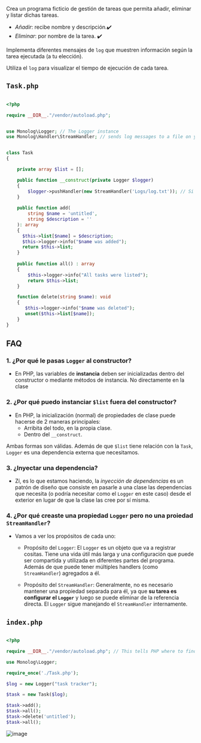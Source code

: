 
Crea un programa ficticio de gestión de tareas que permita añadir, eliminar  y listar dichas tareas.
- _Añadir_: recibe nombre y descripción.✔️
- _Eliminar_: por nombre de la tarea. ✔️

Implementa diferentes mensajes de `log` que muestren información según la tarea ejecutada (a tu elección).

Utiliza el `log` para visualizar el tiempo de ejecución de cada tarea.


## `Task.php`

```php

<?php

require __DIR__."/vendor/autoload.php";


use Monolog\Logger; // The Logger instance
use Monolog\Handler\StreamHandler; // sends log messages to a file on your disk


class Task
{

    private array $list = [];

    public function __construct(private Logger $logger) 
    {
        $logger->pushHandler(new StreamHandler('Logs/log.txt')); // Si no existe el archivo, lo crea
    }
    
    public function add(
        string $name = 'untitled', 
        string $description = ''
    ): array
    {
      $this->list[$name] = $description;
      $this->logger->info("$name was added");
      return $this->list;
    }
    
    public function all() : array
    {
        $this->logger->info("All tasks were listed");
        return $this->list;
    }

    function delete(string $name): void
    {
       $this->logger->info("$name was deleted");
       unset($this->list[$name]); 
    }
}
```

## FAQ

### 1. ¿Por qué le pasas `Logger` al constructor?
- En PHP, las variables de __instancia__ deben ser inicializadas dentro del constructor o mediante métodos de instancia. No directamente en la clase
### 2. ¿Por qué puedo instanciar `$list` fuera del constructor?
-  En PHP, la inicialización (normal) de propiedades de clase puede hacerse de 2 maneras principales:
    - Arribita del todo, en la propia clase.
    - Dentro del `__construct`.

Ambas formas son válidas. Además de que `$list` tiene relación con la `Task`, `Logger` es una dependencia externa que necesitamos.
 
### 3. ¿Inyectar una dependencia?
- Zí, es lo que estamos haciendo, la _inyección de dependencias_ es un patrón de diseño que consiste en pasarle a una clase las dependencias que necesita (o podría necesitar como el `Logger` en este caso) desde el exterior en lugar de que la clase las cree por sí misma.

### 4. ¿Por qué creaste una propiedad `Logger` pero no una proiedad `StreamHandler`?
- Vamos a ver los propósitos de cada uno:
    - Propósito del `Logger`:
       El `Logger` es un objeto que va a registrar cositas. Tiene una vida útil más larga y una configuración que puede ser compartida y utilizada en diferentes partes del programa. Además de que puede tener múltiples handlers (como `StreamHandler`) agregados a él.
    
    - Propósito del `StreamHandler`:
      Generalmente, no es necesario mantener una propiedad separada para él, ya que __su tarea es configurar el `Logger`__ y luego se puede eliminar de la referencia directa. El `Logger` sigue manejando el `StreamHandler` internamente.

## `index.php`
```php

<?php

require __DIR__."/vendor/autoload.php"; // This tells PHP where to find the autoload file so that PHP can load the installed packages

use Monolog\Logger;

require_once('./Task.php');

$log = new Logger("task tracker");

$task = new Task($log);

$task->add();
$task->all();
$task->delete('untitled');
$task->all();
```

![image](https://github.com/user-attachments/assets/c43bb0f0-0004-4314-9a5b-7c6d3874c57c)

